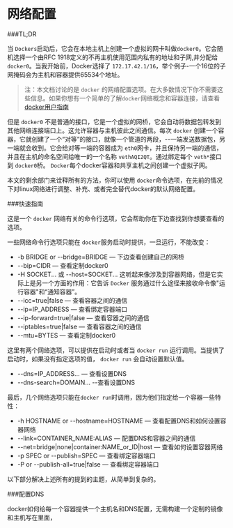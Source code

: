 网络配置
===

###TL;DR

当 `Dockers`启动后，它会在本地主机上创建一个虚拟的网卡叫做`docker0`。它会随机选择一个由RFC 1918定义的不再主机使用范围内私有的地址和子网,并分配给 `docker0`。当我开始前，Docker选择了 `172.17.42.1/16`，举个例子-一个16位的子网掩码会为主机和容器提供65534个地址。

>注：本文档讨论的是 `docker` 的网络配置选项。在大多数情况下你不需要这些信息。如果你想有一个简单的了解`docker`网络概念和容器连接，请查看[docker用户指南](../userguide/dockerlinks)

但是 `docker0` 不是普通的接口，它是一个虚拟的网桥，它会自动将数据包转发到其他网络连接端口上。这允许容器与主机彼此之间通信。每次 `docker` 创建一个容器，它就创建了一个“对等”的接口，就像一个管道的两段，--一端发送数据包，另一端就会收到。它会给对等一端的容器成为 `eth0`网卡，并且保持另一端的通信，并且在主机的命名空间给唯一的一个名称 `vethAQI2QT`。通过绑定每个 `veth*`接口到 `docker0`桥。 `Docker`每个docker容器和共享主机之间创建一个虚拟子网。

本文的剩余部门来诠释所有的方法，你可以使用 `docker`命令选项，在先前的情况下对linux网络进行调整、补充、或者完全替代docker的默认网络配置。

###快速指南

这是一个 `docker` 网络有关的命令行选项，它会帮助你在下边查找到你想要查看的选项。

一些网络命令行选项只能在 `docker`服务启动时提供，一旦运行，不能改变：

+ -b BRIDGE or --bridge=BRIDGE — 下边查看创建自己的网桥
+ --bip=CIDR — 查看定制docker0
+ -H SOCKET... 或 --host=SOCKET... 这听起来像涉及到容器网络，但是它实际上是另一个方面的作用：它告诉 `Docker` 服务通过什么途径来接收命令像"运行容器"和“通知容器”。
+ --icc=true|false — 查看容器之间的通信
+ --ip=IP_ADDRESS — 查看绑定容器端口
+ --ip-forward=true|false — 查看容器之间的通信
+ --iptables=true|false — 查看容器之间的通信
+ --mtu=BYTES — 查看定制docker0

这里有两个网络选项，可以提供在启动时或者当 `docker run` 运行调用。当提供了启动时，如果没有指定选项的值， `docker run` 会自动设置默认值。

+ --dns=IP_ADDRESS... — 查看设置DNS
+ --dns-search=DOMAIN... --查看设置DNS


最后，几个网络选项只能在`docker run`时调用，因为他们指定给一个容器一些特性：

+ -h HOSTNAME or --hostname=HOSTNAME — 查看配置DNS和如何设置容器网络
+ --link=CONTAINER_NAME:ALIAS — 配置DNS和容器之间的通信
+ --net=bridge|none|container:NAME_or_ID|host — 查看如何设置容器网络
+ -p SPEC or --publish=SPEC — 查看绑定容器端口
+ -P or --publish-all=true|false — 查看绑定容器端口

以下部分解决上述所有的提到的主题，从简单到复杂的。

###配置DNS

docker如何给每一个容器提供一个主机名和DNS配置，无需构建一个定制的镜像和主机写在里面，
